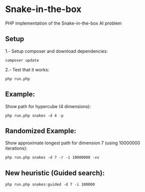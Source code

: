 # Snake-in-the-box

PHP implementation of the Snake-in-the-box AI problem

## Setup

1.- Setup composer and download dependencies:

`composer update`

2.- Test that it works:

`php run.php`

## Example:

Show path for hypercube (4 dimensions):

`php run.php snakes -d 4 -p`

## Randomized Example:

Show approximate longest path for dimension 7 (using 10000000 iterations):

`php run.php snakes -d 7 -r -i 10000000 -vv`

## New heuristic (Guided search):

`php run.php snakes:guided -d 7 -i 100000`